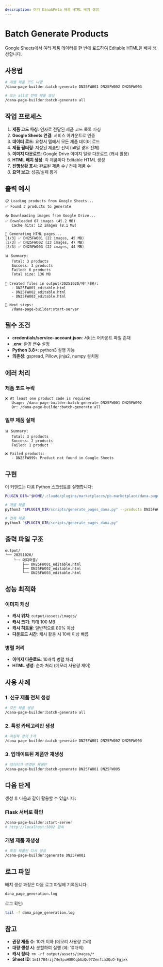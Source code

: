 ```yaml
---
description: 여러 Dana&Peta 제품 HTML 배치 생성
---
```


# Batch Generate Products

Google Sheets에서 여러 제품 데이터를 한 번에 로드하여 Editable HTML을 배치 생성합니다.

## 사용법

```bash
# 개별 제품 코드 나열
/dana-page-builder:batch-generate DN25FW001 DN25FW002 DN25FW003

# 또는 all로 전체 제품 생성
/dana-page-builder:batch-generate all
```

## 작업 프로세스

1. **제품 코드 파싱**: 인자로 전달된 제품 코드 목록 파싱
2. **Google Sheets 연결**: 서비스 어카운트로 인증
3. **데이터 로드**: 요청서 탭에서 모든 제품 데이터 로드
4. **제품 필터링**: 지정된 제품만 선택 (all일 경우 전체)
5. **이미지 다운로드**: Google Drive 이미지 일괄 다운로드 (캐시 활용)
6. **HTML 배치 생성**: 각 제품마다 Editable HTML 생성
7. **진행상황 표시**: 완료된 제품 수 / 전체 제품 수
8. **요약 보고**: 성공/실패 통계

## 출력 예시

```
📋 Loading products from Google Sheets...
✅ Found 3 products to generate

📥 Downloading images from Google Drive...
✅ Downloaded 67 images (45.2 MB)
   Cache hits: 12 images (8.1 MB)

🎨 Generating HTML pages...
[1/3] ✅ DN25FW001 (22 images, 45 MB)
[2/3] ✅ DN25FW002 (23 images, 47 MB)
[3/3] ✅ DN25FW003 (22 images, 44 MB)

📊 Summary:
   Total: 3 products
   Success: 3 products
   Failed: 0 products
   Total size: 136 MB

📁 Created files in output/20251020/에디터블/:
   - DN25FW001_editable.html
   - DN25FW002_editable.html
   - DN25FW003_editable.html

🎯 Next steps:
   /dana-page-builder:start-server
```

## 필수 조건

- **credentials/service-account.json**: 서비스 어카운트 파일 존재
- **.env**: 환경 변수 설정
- **Python 3.8+**: python3 실행 가능
- **의존성**: gspread, Pillow, jinja2, numpy 설치됨

## 에러 처리

### 제품 코드 누락
```
❌ At least one product code is required
   Usage: /dana-page-builder:batch-generate DN25FW001 DN25FW002
   Or: /dana-page-builder:batch-generate all
```

### 일부 제품 실패
```
📊 Summary:
   Total: 3 products
   Success: 2 products
   Failed: 1 product

❌ Failed products:
   - DN25FW999: Product not found in Google Sheets
```

## 구현

이 커맨드는 다음 Python 스크립트를 실행합니다:

```bash
PLUGIN_DIR="$HOME/.claude/plugins/marketplaces/pb-marketplace/dana-page-builder"

# 개별 제품
python3 "$PLUGIN_DIR/scripts/generate_pages_dana.py" --products DN25FW001 DN25FW002

# 전체 제품
python3 "$PLUGIN_DIR/scripts/generate_pages_dana.py"
```

## 출력 파일 구조

```
output/
└── 20251020/
    └── 에디터블/
        ├── DN25FW001_editable.html
        ├── DN25FW002_editable.html
        └── DN25FW003_editable.html
```

## 성능 최적화

### 이미지 캐싱
- **캐시 위치**: `output/assets/images/`
- **캐시 크기**: 최대 100 MB
- **캐시 히트율**: 일반적으로 80% 이상
- **다운로드 시간**: 캐시 활용 시 10배 이상 빠름

### 병렬 처리
- **이미지 다운로드**: 10개씩 병렬 처리
- **HTML 생성**: 순차 처리 (메모리 사용량 제어)

## 사용 사례

### 1. 신규 제품 전체 생성
```bash
# 모든 제품 생성
/dana-page-builder:batch-generate all
```

### 2. 특정 카테고리만 생성
```bash
# 여성복 상의 3개
/dana-page-builder:batch-generate DN25FW001 DN25FW002 DN25FW003
```

### 3. 업데이트된 제품만 재생성
```bash
# 데이터가 변경된 제품만
/dana-page-builder:batch-generate DN25FW001 DN25FW005
```

## 다음 단계

생성 후 다음과 같이 활용할 수 있습니다:

### Flask 서버로 확인
```bash
/dana-page-builder:start-server
# http://localhost:5002 접속
```

### 개별 제품 재생성
```bash
# 특정 제품만 다시 생성
/dana-page-builder:generate DN25FW001
```

## 로그 파일

배치 생성 과정은 다음 로그 파일에 기록됩니다:

```
dana_page_generation.log
```

로그 확인:
```bash
tail -f dana_page_generation.log
```

## 참고

- **권장 제품 수**: 10개 이하 (메모리 사용량 고려)
- **대량 생성 시**: 분할하여 실행 (예: 10개씩)
- **캐시 정리**: `rm -rf output/assets/images/*`
- **Sheet ID**: `1m1f784rij74eSpuHOEOqbAzQu97ZenfLa3QuO-Egjxk`
